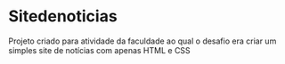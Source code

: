 # Sitedenoticias

Projeto criado para atividade da faculdade ao qual o desafio era criar um simples site de notícias com apenas HTML e CSS

